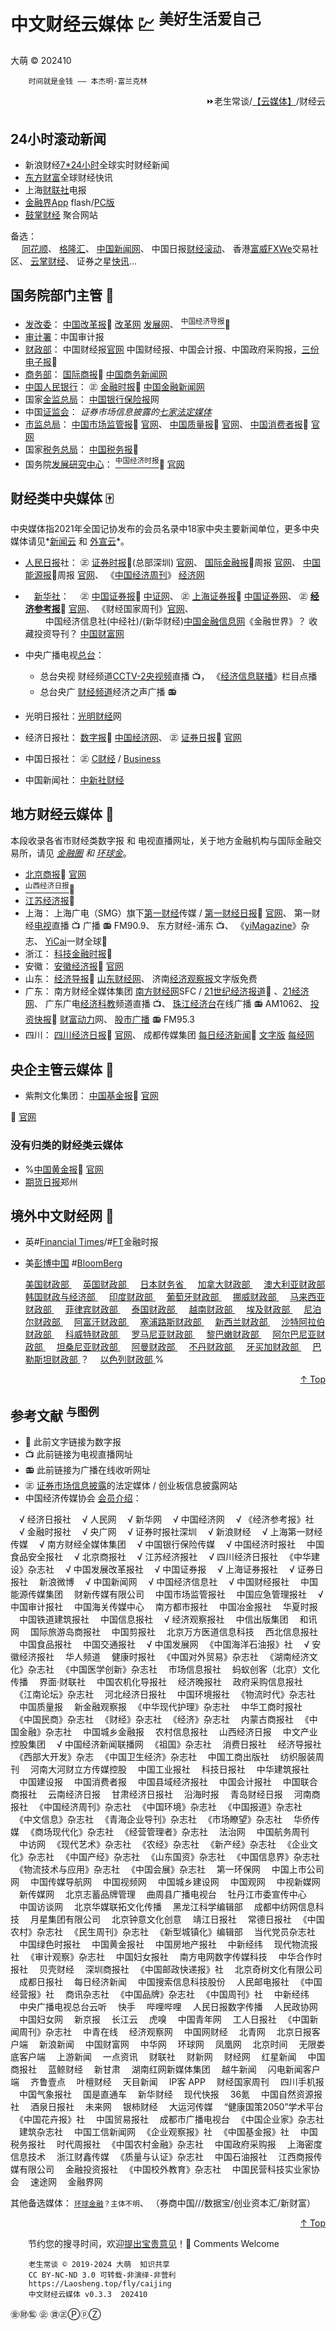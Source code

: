 中文财经云媒体 💹 <sup>美好生活爱自己</sup>
==============
大萌	© 202410
<base target="_blank">
<link rel="canonical" href="https://Laosheng.top/fly/caijing" />

		时间就是金钱 —— 本杰明·富兰克林

<div align="right">
⏩老生常谈/<a href="https://Laosheng.top/fly/dir" target="_top">【云媒体】</a>/财经云</div>


24小时滚动新闻
--------------

*	新浪财经[7*24小时](https://finance.sina.com.cn/7x24/)全球实时财经新闻
*	[东方财富](https://kuaixun.eastmoney.com/)全球财经快讯
*	上海[财联社](https://www.cls.cn/telegraph)电报
*	[金融界App](https://m.jrj.com.cn/flash) flash/[PC版](https://24h.jrj.com.cn/newsFlash)
*	[鼓掌财经](https://724.guzhang.com)	聚合网站

备选：  
　	[同花顺](https://news.10jqka.com.cn/realtimenews.html)、
	[格隆汇](https://www.gelonghui.com/live/)、
	[中国新闻网](https://www.chinanews.com/cj/gd.shtml)、
	中国日报[财经滚动](https://caijing.chinadaily.com.cn/finance/)、
	香港[富威FXWe](https://www.fxwe.com/live)交易社区、
	[云掌财经](https://www.123.com.cn/live/)、
	证券之星[快讯](https://express.stockstar.com/)…


国务院部门主管 🏢
--------------

* [发改委](https://www.ndrc.gov.cn)：
	[中国改革报](http://www.cfgw.net.cn/epaper/)📰 
	[改革网](http://www.cfgw.net.cn) [发展网](http://www.chinadevelopment.com.cn/)、
	[<sup>中国经济导报</sup>](http://www.ceh.com.cn/epaper/uniflows/html/)📰 
* [审计署](http://www.audit.gov.cn)：中国审计报
* [财政部](http://www.mof.gov.cn)：
	中国财经报[官网](http://www.cfen.com.cn)
	中国财经报、中国会计报、中国政府采购报，[三份电子报](http://www.cfen.com.cn/dzb)📰
* [商务部](http://www.mofcom.gov.cn)：
	[国际商报](http://epa.comnews.cn/)📰 
	[中国商务新闻网](https://www.comnews.cn/)
* [中国人民银行](http://www.pbc.gov.cn)：
	㊣ [金融时报](https://epaper.FinancialNews.com.cn)📰 
	[中国金融新闻网](https://www.financialNews.com.cn)
* 国家[金监总局](https://www.cbirc.gov.cn)：
	[中国银行保险报](http://www.cbimc.cn/)网
* 中国[证监会](http://www.csrc.gov.cn)：
	*证券市场信息披露的[七家法定媒体](https://laosheng.top/c/8-证券信息披露的法定媒体.txt)*
* [市监总局](http://www.samr.gov.cn/)：
	[中国市场监管报](http://pc.cmrnn.com.cn/)📰 [官网](http://www.cmrnn.com.cn/)、
	[中国质量报](http://epaper.cqn.com.cn)📰 [官网](https://www.cqn.com.cn/)、
	[中国消费者报](https://zxb.ccn.com.cn/)📰 [官网](https://www.ccn.com.cn/)
* 国家[税务总局](http://www.chinatax.gov.cn/)：
	[中国税务报](http://www.ctaxnews.com.cn/node_34.html)📰
* 国务院[发展研究中心](https://www.drc.gov.cn)：
	[<sup>中国经济时报</sup>](https://jjsb.cet.com.cn/)📰 [官网](https://www.cet.com.cn)


财经类中央媒体 🀄️
--------------
中央媒体指2021年全国记协发布的会员名录中18家中央主要新闻单位，更多中央媒体请见*[新闻云](./) 和 [外宣云](./waixuan)*。


* [人民日报](http://paper.people.com.cn/)社：
	㊣ [证券时报](https://epaper.stcn.com/)📰(总部深圳) [官网](https://www.stcn.com/)、
	[国际金融报](https://epaper.ifnews.com/web/paper/index )📰周报 [官网](https://www.ifnews.com)、
	[中国能源报](http://paper.people.com.cn/zgnyb/paperindex.htm)📰周报 [官网](https://www.cnenergynews.cn)、
	《[中国经济周刊](https://www.CEweekly.cn/magazine/)》 [经济网](https://www.ceWeekly.cn)

* 　[新华社](http://www.news.cn)：　
	㊣ [中国证券报](https://epaper.cs.com.cn/zgzqb/)📰 [中证网](https://www.cs.com.cn)、
	㊣ [上海证券报](https://paper.cnstock.com/)📰 [中国证券网](https://www.cnstock.com)、
	㊣ [**经济参考报**](http://dz.jjckb.cn/www/pages/webpage2009)📰 [官网](http://jjckb.xinhuanet.com)、
	《财经国家周刊》[官网](https://www.lwinst.com/)、  
　　	中国经济信息社(中经社)/(新华财经)[中国金融信息网](https://www.cnfin.com)《金融世界》？
	收藏投资导刊？
	[中国财富网](https://www.cfbond.com)

* 中央广播电视[总台](https://www.cctv.com/gyys/)：  
	* 总台央视 财经频道[CCTV-2央视频](https://www.yangshipin.cn/tv/home?pid=600001800)直播 📺，
	  《[经济信息联播](https://tv.cctv.com/lm/jjxxll)》栏目点播
	* 总台央广 [财经频道](https://finance.cnr.cn)经济之声广播 📻

* 光明日报社：[光明财经](https://economy.gmw.cn)网
* 经济日报社：
	[数字报](http://paper.ce.cn/)📰 [中国经济网](http://www.ce.cn)、
	㊣ [证券日报](http://epaper.zqrb.cn/)📰 [官网](http://www.zqrb.cn)
* 中国日报社：
	㊣ [C财经](https://caijing.chinadaily.com.cn) / [Business](https://www.chinadaily.com.cn/business)
* 中国新闻社：
	[中新社财经](https://www.chinanews.com/finance/)



地方财经云媒体 📑
--------------
本段收录各省市财经类数字报 和 电视直播网址，关于地方金融机构与国际金融交易所，请见 *[金融圈](../fuwu/jinrong) 和 [环球金](../ydyl/jiaoyisuo)*。

* [北京商报](https://epaper.bbtnews.com.cn/epaper/)📰 [官网](https://www.bbtnews.com.cn)
* [<sup>山西经济日报</sup>](http://epaper.sxrb.com/index_sxjjrb.shtml)📰
* [江苏经济报](https://jsjjb.xhby.net/)📰 
* 上海：
	上海广电（SMG）旗下[第一财经](https://www.yicai.com/)传媒 /
	[第一财经日报](https://www.yicai.com/epaper/pc/)📰 [官网](https://www.yicai.com/)、
	第一财经[电视](https://www.yicai.com/tv/)直播 📺 广播 📻 FM90.9、 东方财经-浦东 📺、
	《[yiMagazine](https://www.cbnweek.com)》杂志、
	[YiCai](https://www.yicaiglobal.com/)一财全球🍴
* 浙江：
	[科技金融时报](http://kjb.zjol.com.cn/)📰
* 安徽：
	[安徽经济报](https://szb.ahjjw.com.cn/)📰 [官网](https://www.ahjjw.com.cn)
* 山东：
	[经济导报](http://jjdb.sdenews.com/)📰 [山东财经网](http://www.sdenews.com)、
	济南[经济观察报](https://www.eeo.com.cn/epaper/eeocover/jjgcb/1.shtml)文字版免费
* 广东：
	南方财经全媒体集团 [南方财经网](https://www.sfcCN.com)SFC /
	[21世纪经济报道](https://epaper.21jingji.com/)📰 、[21经济网](https://www.21jingji.com/)、
	广东广电[经济科教](https://www.gdtv.cn/tvChannelDetail/49)频道直播 📺、
	[珠江经济台](https://www.gdtv.cn/audioChannelDetail/86)在线广播 📻 AM1062、
	[投资快报](https://service.927953.com/cn/kuaibao/)📰 [财富动力](https://www.927953.com/)网、
	[股市广播](https://www.927953.com/Broadcast/Radio.aspx) 📻 FM95.3
* 四川：
	[四川经济日报](http://epaper.scjjrb.com/)📰 [官网](https://www.scjjrb.com)、
	成都传媒集团
	[每日经济新闻](https://epaper.mrjjxw.com/)📰 
	[文字版](https://www.nbd.com.cn/newspapers/today)
	[每经网 ](https://www.nbd.com.cn)



央企主管云媒体 👔
--------------

* 紫荆文化集团：
	[中国基金报](https://www.chnfund.com/epaper)📰 [官网](https://www.chnfund.com)

📰 [官网]()

<h3 >没有归类的财经类云媒体</h3>

* %[中国黄金报](http://epaper.gold.org.cn/dnis/client/zhongguohjb/index.jsp)📰 
	[官网](http://gold.org.cn)
* [期货日报](http://www.qhrb.com.cn/about)郑州



境外中文财经网 💱
--------------

*	英#[Financial Times](https://www.ft.com)/#[FT](https://www.ftChinese.com)金融时报
*	美[彭博中国](https://www.bloombergchina.com) #[BloomBerg](https://www.bloomberg.com)

	<a href="https://home.treasury.gov/" >美国财政部	</a>　
	<a href="https://www.gov.uk/government/organisations/hm-treasury" >英国财政部	</a>　
	<a href="https://www.mof.go.jp/" >日本财务省	</a>　
	<a href="https://www.canada.ca/en/department-finance.html" >加拿大财政部	</a>　
	<a href="https://treasury.gov.au/" >澳大利亚财政部	</a>　
	<a href="http://mosf.go.kr/" >韩国财政与经济部	</a>　
	<a href="https://finmin.nic.in/" >印度财政部	</a>　
	<a href="http://www.min-financas.pt/" >葡萄牙财政部	</a>　
	<a href="https://www.regjeringen.no/no/id4/" >挪威财政部	</a>　
	<a href="https://www.mof.gov.my/" >马来西亚财政部	</a>　
	<a href="http://www.dof.gov.ph/" >菲律宾财政部	</a>　
	<a href="https://www.mof.go.th/th/home" >泰国财政部	</a>　
	<a href="https://www.mof.gov.vn/webcenter/portal/btcvn" >越南财政部	</a>　
	<a href="http://www.mof.gov.eg/" >埃及财政部	</a>　
	<a href="https://www.mof.gov.np/" >尼泊尔财政部	</a>　
	<a href="https://www.mof.gov.af/" >阿富汗财政部	</a>　
	<a href="https://mof.gov.cy/gr/" >塞浦路斯财政部	</a>　
	<a href="https://www.treasury.govt.nz/" >新西兰财政部	</a>　
	<a href="https://www.mof.gov.sa/" >沙特阿拉伯财政部	</a>　
	<a href="http://www.mof.gov.kw/" >科威特财政部	</a>　
	<a href="http://www.mfinante.ro/" >罗马尼亚财政部	</a>　
	<a href="http://www.finance.gov.lb/" >黎巴嫩财政部	</a>　
	<a href="https://financa.gov.al/" >阿尔巴尼亚财政部	</a>　
	<a href="https://www.mof.go.tz/" >坦桑尼亚财政部	</a>　
	<a href="http://www.mof.gov.om/" >阿曼财政部	</a>　
	<a href="https://www.mof.gov.bt/" >不丹财政部	</a>　
	<a href="https://mof.gov.jm/" >牙买加财政部	</a>　
	<a href="http://mof.gov.ps/" >巴勒斯坦财政部	</a>？　
	<a href="http://www.mof.gov.il/" >以色列财政部	</a>%　

<div align="right"><a href="#" target="_top">↑ Top</a></div>


参考文献 <sup>与图例</sup>
--------

*	📰 此前文字链接为数字报
*	📺 此前链接为电视直播网址
*	📻 此前链接为广播在线收听网址
*	㊣ [证券市场信息披露](http://www.csrc.gov.cn/csrc/c101950/c1047981/content.shtml)的法定媒体
	/ 创业板信息披露网站
*	中国经济传媒协会	[会员介绍](http://www.acep.org.cn/hyjs/)：

　√	经济日报社
　√	人民网
　√	新华网
　√	中国经济网
　√	《经济参考报》社
　√	金融时报社
　√	央广网
　√	证券时报社深圳
　√	新浪财经
　√	上海第一财经传媒
　√	南方财经全媒体集团
　√	中国银行保险传媒
　√	中国经济时报社
　中国食品安全报社
　√	北京商报社
　√	江苏经济报社
　√	四川经济日报社
　《中华建设》杂志社
　√	中国发展改革报社
　√	中国证券报
　√	上海证券报社
　√	证券日报社
　新浪微博
　√	中国新闻网
　√	中国经济信息社
　√	中国财经报社
　中国能源传媒集团
　财新传媒有限公司
　中国市场监管报社
　中国应急管理报社
　√	中国审计报社
　中国海关传媒中心
　南方都市报社
　中国冶金报社
　华夏时报
　中国铁道建筑报社
　中国信息报社
　√	经济观察报社
　中信出版集团
　和讯网
　国际旅游岛商报社
　中国剪报社
　北京万方医道信息科技
　西北信息报社
　中国食品报社
　中国交通报社
　√	中国发展网
　《中国海洋石油报》社
　√	安徽经济报社
　华人频道
　健康时报社
　《中国对外贸易》杂志社
　《湖南经济文化》杂志社
　《中国医学创新》杂志社
　市场信息报社
　蚂蚁创客（北京）文化传播
　界面·财联社
　中国农机化导报社
　经济晚报社
　政府采购信息报社
　《江南论坛》杂志社
　河北经济日报社
　中国环境报社
　《物流时代》杂志社
　中国质量报
　新金融观察报
　《中华现代护理》杂志社
　中华工商时报社
　《中国民商》杂志社
　《财经》杂志社
　《经济》杂志社
　内蒙古商报社
　《中国金融》杂志社
　中国城乡金融报
　农村信息报社
　山西经济日报
　中文产业控股集团
　√	中国经济新闻联播网
　《祖国》杂志社
　消费日报社
　经济导报社
　《西部大开发》杂志
　《中国卫生经济》杂志社
　中国工商出版社
　纺织服装周刊
　河南大河财立方传媒控股
　中国工业报社
　科技日报社
　中华建筑报社
　中国建设报
　中国消费者报
　中国县域经济报社
　中国会计报社
　中国联合商报社
　云南经济日报
　甘肃经济日报社
　沿海时报
　青岛财经日报
　河南商报社
　《中国经济周刊》杂志社
　《中国环境》杂志社
　《中国报道》杂志社
　《中文信息》杂志社
　《青海企业导刊》杂志社
　《市场瞭望》杂志社
　华侨传媒
　《商场现代化》杂志社
　《经营管理者》杂志社
　法治网
　中国航务周刊
　中访网
　《现代艺术》杂志社
　《农经》杂志社
　《新产经》杂志社
　《企业文化》杂志社
　《中国产经》杂志社
　《山东国资》杂志社
　《中国信息界》杂志社
　《物流技术与应用》杂志社
　《中国会展》杂志社
　第一环保网
　中国上市公司网
　中国传媒导航网
　中国视频网
　中国城乡建设网
　中国观网
　中视新媒网
　新传媒网
　北京志蓄品牌管理
　曲周县广播电视台
　牡丹江市委宣传中心
　中国访谈网
　北京华媒联拓文化传播
　黑龙江科学编辑部
　成都中纺网信息科技
　月星集团有限公司
　北京钟意文化创意
　靖江日报社
　常德日报社
　《中国农村》杂志社
　《民生周刊》杂志社
　《新型城镇化》编辑部
　当代党员杂志社
　中国绿色时报社
　中国黄金报社
　中国房地产报社
　中新经纬
　现代物流报社
　《审计观察》杂志社
　中国妇女报社
　南方电网数字传媒科技
　中华合作时报社
　贝壳财经
　深圳商报社
　《中国邮政快递报》社
　北京奇树文化有限公司
　成都日报社
　每日经济新闻
　中国搜索信息科技股份
　人民邮电报社
　《中国经营报》社
　商讯杂志社
　《中国品牌》杂志社
　《中国周刊》社
　中新经纬
　中央广播电视总台云听
　快手
　哔哩哔哩
　人民日报数字传播
　人民政协网
　中国妇女网
　新京报
　长江云
　虎嗅
　中国青年网
　工人日报社
　《中国新闻周刊》杂志社
　中青在线
　经济观察网
　中国网财经
　北青网
　北京日报客户端
　新浪新闻
　中国财富网
　中华网
　环球网
　凤凰网
　北京时间
　无限娄底客户端
　上游新闻
　一点资讯
　财联社
　财新网
　财经网
　红星新闻
　中国商报社
　蓝鲸财经
　新甘肃
　湖南红网新媒体集团
　越牛新闻
　闪电新闻客户端
　齐鲁壹点
　叶檀财经
　天目新闻
　IP客 APP
　财经国家周刊
　四川手机报
　中国气象报社
　国是直通车
　新华财经
　现代快报
　36氪
　中国自然资源报社
　酒泉日报社
　未来网
　银柿财经
　大运河传媒
　“健康国策2050”学术平台
　《中国花卉报》社
　中国贸易报社
　成都市广播电视台
　《中国企业家》杂志社
　建筑杂志社
　中国工信新闻网
　《企业观察报》社
　《中国基金报》社
　中国税务报社
　时代周报社
　《中国农村金融》杂志社
　中国政府采购报
　上海密度信息技术
　浙江财鑫传媒
　《质量与认证》杂志社
　中国石油报社
　江西商报传媒有限公司
　金融投资报社
　《中国校外教育》杂志社
　中国民营科技实业家协会
　速途网
　金融界网


其他备选媒体：
	<small>[环球金融](http://live.caijingtt.com.cn/)？主体不明</small>、
（券商中国///数据宝/创业资本汇/新财富）


<div align="right"><a href="#" target="_top">↑ Top</a></div>

　　节约您的搜寻时间，欢迎<a title="Contact me" href="https://laosheng.top/c/author">提出宝贵意见</a>！🙇 Comments Welcome

```
	老生常谈 © 2019-2024 大萌  知识共享
	CC BY-NC-ND 3.0	可转载-非演绎-非营利
	https://Laosheng.top/fly/caijing
	中文财经云媒体 v0.3.3	202410
```

㊎㊖㊬ ㊭ ㊮㊣ⓅⓟⓏ
